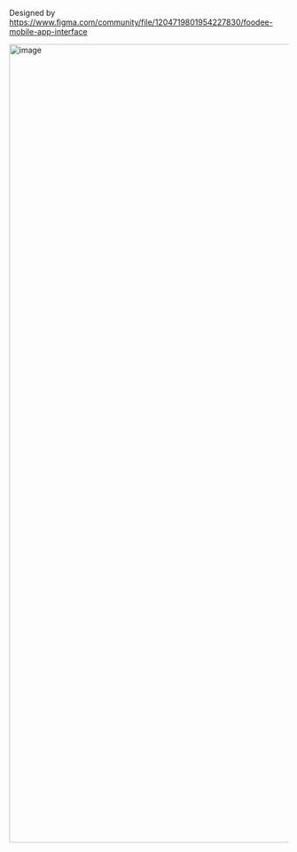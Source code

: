 
Designed by 
 https://www.figma.com/community/file/1204719801954227830/foodee-mobile-app-interface

<img width="1438" alt="image" src="https://github.com/user-attachments/assets/d0867857-e844-4e64-8673-8a957cccc7f8">
